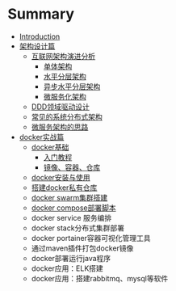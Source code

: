 # Summary

* [Introduction](README.md)
* [架构设计篇](jia-gou-she-ji-pian.md)
  * [互联网架构演进分析](jia-gou-she-ji-pian/hu-lian-wang-jia-gou-yan-jin-fen-xi.md)
    * [单体架构](jia-gou-she-ji-pian/hu-lian-wang-jia-gou-yan-jin-fen-xi/dan-ti-jia-gou.md)
    * [水平分层架构](jia-gou-she-ji-pian/hu-lian-wang-jia-gou-yan-jin-fen-xi/shui-ping-fen-ceng-jia-gou.md)
    * [异步水平分层架构](jia-gou-she-ji-pian/hu-lian-wang-jia-gou-yan-jin-fen-xi/yi-bu-shui-ping-fen-ceng-jia-gou.md)
    * [微服务化架构](jia-gou-she-ji-pian/hu-lian-wang-jia-gou-yan-jin-fen-xi/wei-fu-wu-hua-jia-gou.md)
  * [DDD领域驱动设计](jia-gou-she-ji-pian/dddling-yu-qu-dong-she-ji.md)
  * [常见的系统分布式架构](jia-gou-she-ji-pian/chang-jian-de-xi-tong-fen-bu-shi-jia-gou.md)
  * [微服务架构的思路](jia-gou-she-ji-pian/wei-fu-wu-jia-gou-de-si-lu.md)
* [docker实战篇](dockershi-zhan-pian.md)
  * [docker基础](dockershi-zhan-pian/dockerji-chu.md)
    * [入门教程](dockershi-zhan-pian/dockerji-chu/ru-men-jiao-cheng.md)
    * [镜像、容器、仓库](dockershi-zhan-pian/dockerji-chu/jing-xiang.md)
  * [docker安装与使用](dockershi-zhan-pian/dockeran-zhuang-yu-shi-yong.md)
  * [搭建docker私有仓库](dockershi-zhan-pian/da-jian-docker-si-you-cang-ku.md)
  * [docker swarm集群搭建](dockershi-zhan-pian/docker-swarmji-qun-da-jian.md)
  * [docker compose部署脚本](dockershi-zhan-pian/docker-composebu-shu-jiao-ben.md)
  * docker service 服务编排 
  * docker stack分布式集群部署 
  * docker portainer容器可视化管理工具
  * 通过maven插件打包docker镜像
  * docker部署运行java程序
  * docker应用：ELK搭建
  * docker应用：搭建rabbitmq、mysql等软件

